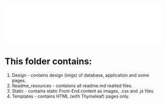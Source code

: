 <div align="center">
    <img src="readme_resources/full-glitch-navigation-resources.svg" alt="css-in-readme">
</div>

# This folder contains:
 1. Design - contains design (imgs) of database, application and some pages.
 2. Readme_resources - contaions all readme.md realted files.
 3. Static - contains static Front-End content as images, .css and .js files.
 4. Templates - contains HTML (with Thymeleaf) pages only.
